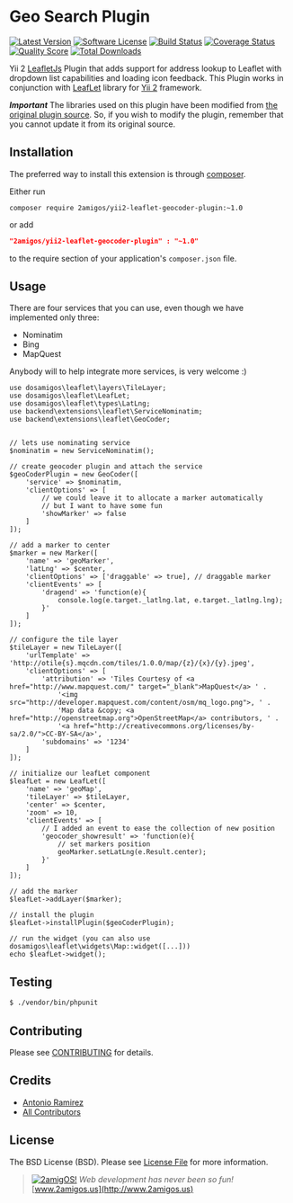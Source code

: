 Geo Search Plugin
=================

[![Latest Version](https://img.shields.io/github/tag/2amigos/yii2-leaflet-geocoder-plugin.svg?style=flat-square&label=release)](https://github.com/2amigos/yii2-leaflet-geocoder-plugin/tags)
[![Software License](https://img.shields.io/badge/license-MIT-brightgreen.svg?style=flat-square)](LICENSE.md)
[![Build Status](https://img.shields.io/travis/2amigos/yii2-leaflet-geocoder-plugin/master.svg?style=flat-square)](https://travis-ci.org/2amigos/yii2-leaflet-geocoder-plugin)
[![Coverage Status](https://img.shields.io/scrutinizer/coverage/g/2amigos/yii2-leaflet-geocoder-plugin.svg?style=flat-square)](https://scrutinizer-ci.com/g/2amigos/yii2-leaflet-geocoder-plugin/code-structure)
[![Quality Score](https://img.shields.io/scrutinizer/g/2amigos/yii2-leaflet-geocoder-plugin.svg?style=flat-square)](https://scrutinizer-ci.com/g/2amigos/yii2-leaflet-geocoder-plugin)
[![Total Downloads](https://img.shields.io/packagist/dt/2amigos/yii2-leaflet-geocoder-plugin.svg?style=flat-square)](https://packagist.org/packages/2amigos/yii2-leaflet-geocoder-plugin)


Yii 2 [LeafletJs](http://leafletjs.com/) Plugin that adds support for address lookup to
Leaflet with dropdown list capabilities and loading icon feedback. This Plugin works in conjunction with
[LeafLet](https://github.com/2amigos/yii2-leaflet-extension) library for [Yii 2](https://github.com/yiisoft/yii2)
framework.

***Important***
The libraries used on this plugin have been modified from
[the original plugin source](https://github.com/perliedman/leaflet-control-geocoder). So, if you wish to modify the
plugin, remember that you cannot update it from its original source.

Installation
------------
The preferred way to install this extension is through [composer](http://getcomposer.org/download/).

Either run

```
composer require 2amigos/yii2-leaflet-geocoder-plugin:~1.0
```
or add

```json
"2amigos/yii2-leaflet-geocoder-plugin" : "~1.0"
```

to the require section of your application's `composer.json` file.

Usage
-----

There are four services that you can use, even though we have implemented only three:

- Nominatim
- Bing
- MapQuest

Anybody will to help integrate more services, is very welcome :)



```
use dosamigos\leaflet\layers\TileLayer;
use dosamigos\leaflet\LeafLet;
use dosamigos\leaflet\types\LatLng;
use backend\extensions\leaflet\ServiceNominatim;
use backend\extensions\leaflet\GeoCoder;


// lets use nominating service
$nominatim = new ServiceNominatim();

// create geocoder plugin and attach the service
$geoCoderPlugin = new GeoCoder([
    'service' => $nominatim,
    'clientOptions' => [
        // we could leave it to allocate a marker automatically
        // but I want to have some fun
        'showMarker' => false
    ]
]);

// add a marker to center
$marker = new Marker([
    'name' => 'geoMarker',
    'latLng' => $center,
    'clientOptions' => ['draggable' => true], // draggable marker
    'clientEvents' => [
        'dragend' => 'function(e){
            console.log(e.target._latlng.lat, e.target._latlng.lng);
        }'
    ]
]);

// configure the tile layer
$tileLayer = new TileLayer([
    'urlTemplate' => 'http://otile{s}.mqcdn.com/tiles/1.0.0/map/{z}/{x}/{y}.jpeg',
    'clientOptions' => [
        'attribution' => 'Tiles Courtesy of <a href="http://www.mapquest.com/" target="_blank">MapQuest</a> ' .
            '<img src="http://developer.mapquest.com/content/osm/mq_logo.png">, ' .
            'Map data &copy; <a href="http://openstreetmap.org">OpenStreetMap</a> contributors, ' .
            '<a href="http://creativecommons.org/licenses/by-sa/2.0/">CC-BY-SA</a>',
        'subdomains' => '1234'
    ]
]);

// initialize our leafLet component
$leafLet = new LeafLet([
    'name' => 'geoMap',
    'tileLayer' => $tileLayer,
    'center' => $center,
    'zoom' => 10,
    'clientEvents' => [
        // I added an event to ease the collection of new position
        'geocoder_showresult' => 'function(e){
            // set markers position
            geoMarker.setLatLng(e.Result.center);
        }'
    ]
]);

// add the marker
$leafLet->addLayer($marker);

// install the plugin
$leafLet->installPlugin($geoCoderPlugin);

// run the widget (you can also use dosamigos\leaflet\widgets\Map::widget([...]))
echo $leafLet->widget();

```

Testing
-------

```bash
$ ./vendor/bin/phpunit
```

Contributing
------------

Please see [CONTRIBUTING](CONTRIBUTING.md) for details.

Credits
-------

- [Antonio Ramirez](https://github.com/tonydspaniard)
- [All Contributors](../../contributors)

License
-------

The BSD License (BSD). Please see [License File](LICENSE.md) for more information.

> [![2amigOS!](http://www.gravatar.com/avatar/55363394d72945ff7ed312556ec041e0.png)](http://www.2amigos.us)
<i>Web development has never been so fun!</i>  
[www.2amigos.us](http://www.2amigos.us)
